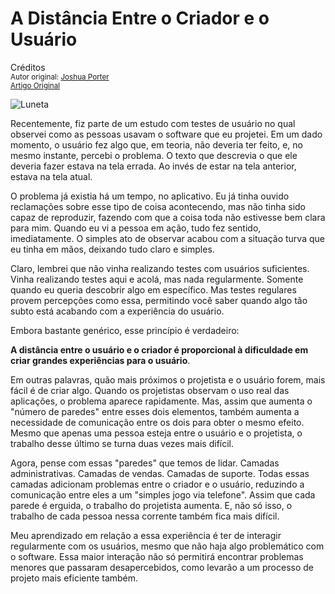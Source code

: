 A Distância Entre o Criador e o Usuário
=======================================
Créditos<br/>
<small>Autor original: [Joshua Porter](http://52weeksofux.com/)<br/>[Artigo Original](http://52weeksofux.com/post/800723783/the-distance-between-maker-and-user)</small>

![Luneta](http://media.tumblr.com/tumblr_l5f8k3YSU41qz8ohs.png "Luneta")

Recentemente, fiz parte de um estudo com testes de usuário no qual observei como as pessoas usavam o software que eu projetei. Em um dado momento, o usuário fez algo que, em teoria, não deveria ter feito, e, no mesmo instante, percebi o problema. O texto que descrevia o que ele deveria fazer estava na tela errada. Ao invés de estar na tela anterior, estava na tela atual.

O problema já existia há um tempo, no aplicativo. Eu já tinha ouvido reclamações sobre esse tipo de coisa acontecendo, mas não tinha sido capaz de reproduzir, fazendo com que a coisa toda não estivesse bem clara para mim. Quando eu vi a pessoa em ação, tudo fez sentido, imediatamente. O simples ato de observar acabou com a situação turva que eu tinha em mãos, deixando tudo claro e simples.

Claro, lembrei que não vinha realizando testes com usuários suficientes. Vinha realizando testes aqui e acolá, mas nada regularmente. Somente quando eu queria descobrir algo em específico. Mas testes regulares provem percepções como essa, permitindo você saber quando algo tão subto está acabando com a experiência do usuário.

Embora bastante genérico, esse princípio é verdadeiro:

**A distância entre o usuário e o criador é proporcional à dificuldade em criar grandes experiências para o usuário**.

Em outras palavras, quão mais próximos o projetista e o usuário forem, mais fácil é de criar algo. Quando os projetistas observam o uso real das aplicações, o problema aparece rapidamente. Mas, assim que aumenta o "número de paredes" entre esses dois elementos, também aumenta a necessidade de comunicação entre os dois para obter o mesmo efeito. Mesmo que apenas uma pessoa esteja entre o usuário e o projetista, o trabalho desse último se turna duas vezes mais difícil.

Agora, pense com essas "paredes" que temos de lidar. Camadas administrativas. Camadas de vendas. Camadas de suporte. Todas essas camadas adicionam problemas entre o criador e o usuário, reduzindo a comunicação entre eles a um "simples jogo via telefone". Assim que cada parede é erguida, o trabalho do projetista aumenta. E, não só isso, o trabalho de cada pessoa nessa corrente também fica mais difícil.

Meu aprendizado em relação a essa experiência é ter de interagir regularmente com os usuários, mesmo que não haja algo problemático com o software. Essa maior interação não só permitirá encontrar problemas menores que passaram desapercebidos, como levarão a um processo de projeto mais eficiente também.
